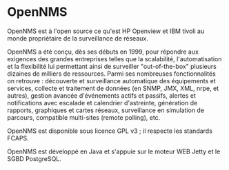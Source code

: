# OpenNMS

OpenNMS est à l'open source ce qu'est HP Openview et IBM tivoli au monde propriétaire de la surveillance de réseaux.

OpenNMS a été conçu, dès ses débuts en 1999, pour répondre aux exigences des grandes entreprises telles que la scalabilité, l'automatisation et la flexibilité lui permettant ainsi de surveiller "out-of-the-box" plusieurs dizaines de milliers de ressources. Parmi ses nombreuses fonctionnalités on retrouve : découverte et surveillance automatique des équipements et services, collecte et traitement de données (en SNMP, JMX, XML, nrpe, et autres), gestion avancée d'événements actifs et passifs, alertes et notifications avec escalade et calendrier d'astreinte, génération de rapports, graphiques et cartes réseaux, surveillance en simulation de parcours, compatible multi-sites (remote polling), etc.

OpenNMS est disponible sous licence GPL v3 ; il respecte les standards FCAPS.

OpenNMS est développé en Java et s'appuie sur le moteur WEB Jetty et le SGBD PostgreSQL.
